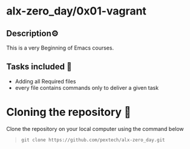 # alx-zero_day/0x01-vagrant

## Description⚙︎

This is a very Beginning of Emacs courses.

## Tasks included 🔧

- Adding all Required files
- every file contains commands only to deliver a given task


# Cloning the repository 🔧

Clone the repository on your local computer using the command below

> `git clone https://github.com/pextech/alx-zero_day.git`



